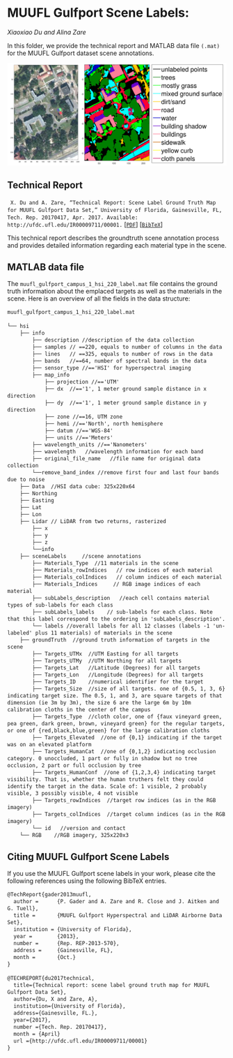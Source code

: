 # MUUFL Gulfport Scene Labels:
_Xiaoxiao Du and Alina Zare_

In this folder, we provide the technical report and MATLAB data file `(.mat)` for the MUUFL Gulfport dataset scene annotations.

![alt text](https://github.com/GatorSense/MUUFLGulfport/blob/master/MUUFLGulfportSceneLabels/muufl_scene_labels_screenshot.png "MUUFL Gulfport Scene Labels")

## Technical Report
` X. Du and A. Zare, “Technical Report: Scene Label Ground Truth Map for MUUFL Gulfport Data Set,” University of Florida, Gainesville, FL, Tech. Rep. 20170417, Apr. 2017. Available: http://ufdc.ufl.edu/IR00009711/00001.`
[[`PDF`](http://ufdc.ufl.edu/IR00009711/00001)] 
[[`BibTeX`](#CitingMUUFLSceneLabels)]

This technical report describes the groundtruth scene annotation process and provides detailed information regarding each material type in the scene.

## MATLAB data file

The `muufl_gulfport_campus_1_hsi_220_label.mat` file contains the ground truth information about the emplaced targets as well as the materials in the scene. Here is an overview of all the fields in the data structure:
```
muufl_gulfport_campus_1_hsi_220_label.mat

└── hsi
    ├── info  
        ├── description //description of the data collection
        ├── samples // ==220, equals to number of columns in the data
        ├── lines   // ==325, equals to number of rows in the data
        ├── bands   //==64, number of spectral bands in the data
        ├── sensor_type //=='HSI' for hyperspectral imaging
        ├── map_info 
            ├── projection //=='UTM'
            ├── dx  //=='1', 1 meter ground sample distance in x direction
            ├── dy  //=='1', 1 meter ground sample distance in y direction
            ├── zone //==16, UTM zone
            ├── hemi //=='North', north hemisphere
            ├── datum //=='WGS-84'
            ├── units //=='Meters'
        ├── wavelength_units //=='Nanometers'
        ├── wavelength   //wavelength information for each band
        ├── original_file_name   //file name for original data collection
        └──remove_band_index //remove first four and last four bands due to noise
    ├── Data  //HSI data cube: 325x220x64
    ├── Northing
    ├── Easting
    ├── Lat
    ├── Lon
    ├── Lidar // LiDAR from two returns, rasterized
        ├── x
        ├── y
        ├── z 
        └──info
    ├── sceneLabels     //scene annotations
        ├── Materials_Type  //11 materials in the scene 
        ├── Materials_rowIndices   // row indices of each material 
        ├── Materials_colIndices   // column indices of each material 
        ├── Materials_Indices     // RGB image indices of each material 
        ├── subLabels_description   //each cell contains material types of sub-labels for each class
        ├── subLabels_labels    // sub-labels for each class. Note that this label correspond to the ordering in 'subLabels_description'.
        └── labels //overall labels for all 12 classes (labels -1 'un-labeled' plus 11 materials) of materials in the scene
    ├── groundTruth  //ground truth information of targets in the scene
        ├── Targets_UTMx  //UTM Easting for all targets
        ├── Targets_UTMy  //UTM Northing for all targets
        ├── Targets_Lat   //Latitude (Degrees) for all targets
        ├── Targets_Lon   //Longitude (Degrees) for all targets
        ├── Targets_ID    //numerical identifier for the target
        ├── Targets_Size  //size of all targets. one of {0.5, 1, 3, 6} indicating target size. The 0.5, 1, and 3, are square targets of that dimension (ie 3m by 3m), the size 6 are the large 6m by 10m calibration cloths in the center of the campus
        ├── Targets_Type  //cloth color, one of {faux vineyard green, pea green, dark green, brown, vineyard green} for the regular targets, or one of {red,black,blue,green} for the large calibration cloths
        ├── Targets_Elevated  //one of {0,1} indicating if the target was on an elevated platform
        ├── Targets_HumanCat  //one of {0,1,2} indicating occlusion category. 0 unoccluded, 1 part or fully in shadow but no tree occlusion, 2 part or full occlusion by tree
        ├── Targets_HumanConf  //one of {1,2,3,4} indicating target visibility. That is, whether the human truthers felt they could identify the target in the data. Scale of: 1 visible, 2 probably visible, 3 possibly visible, 4 not visible
        ├── Targets_rowIndices  //target row indices (as in the RGB imagery)
        ├── Targets_colIndices  //target column indices (as in the RGB imagery)
        └── id   //version and contact
    └── RGB    //RGB imagery, 325x220x3
```


## <a name="CitingMUUFLSceneLabels"></a>Citing MUUFL Gulfport Scene Labels

If you use the MUUFL Gulfport scene labels in your work, please cite the following references using the following BibTeX entries.
```
@TechReport{gader2013muufl,
  author =      {P. Gader and A. Zare and R. Close and J. Aitken and G. Tuell},
  title =       {MUUFL Gulfport Hyperspectral and LiDAR Airborne Data Set},
  institution = {University of Florida},
  year =        {2013},
  number =      {Rep. REP-2013-570},
  address =     {Gainesville, FL},
  month =       {Oct.}
}

@TECHREPORT{du2017technical,
  title={Technical report: scene label ground truth map for MUUFL Gulfport Data Set},
  author={Du, X and Zare, A},
  institution={University of Florida}, 
  address={Gainesville, FL.},
  year={2017},
  number ={Tech. Rep. 20170417},
  month = {April}
  url ={http://ufdc.ufl.edu/IR00009711/00001}
}
```
